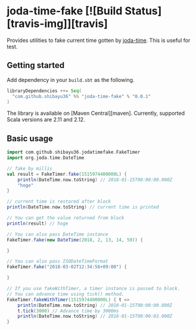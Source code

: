 # joda-time-fake [![Build Status][travis-img]][travis]

Provides utilities to fake current time gotten by [joda-time](http://www.joda.org/joda-time/).  This is useful for test.

## Getting started

Add dependency in your `build.sbt` as the following.

```scala
libraryDependencies ++= Seq(
  "com.github.shibayu36" %% "joda-time-fake" % "0.0.1"
)
```

The library is available on [Maven Central][maven].  Currently,
supported Scala versions are 2.11 and 2.12.

## Basic usage

```scala
import com.github.shibayu36.jodatimefake.FakeTimer
import org.joda.time.DateTime

// fake by millis
val result = FakeTimer.fake(1515974400000L) {
    println(DateTime.now.toString) // 2018-01-15T00:00:00.000Z
    "hoge"
}

// current time is restored after block
println(DateTime.now.toString) // current time is printed

// You can get the value returned from block
println(result) // hoge

// You can also pass DateTime instance
FakeTimer.fake(new DateTime(2018, 2, 13, 14, 59)) {

}

// You can also pass ISODateTimeFormat
FakeTimer.fake("2018-03-02T12:34:56+09:00") {

}

// If you use fakeWithTimer, a timer instance is passed to block.
// You can advance time using tick() method.
FakeTimer.fakeWithTimer(1515974400000L) { t =>
    println(DateTime.now.toString) // 2018-01-15T00:00:00.000Z
    t.tick(3000) // Advance time by 3000ms
    println(DateTime.now.toString) // 2018-01-15T00:00:03.000Z
}
```
